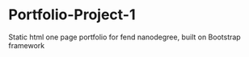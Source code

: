 # Portfolio-Project-1
Static html one page portfolio for fend nanodegree, built on Bootstrap framework
